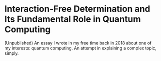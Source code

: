 # Interaction-Free Determination and Its Fundamental Role in Quantum Computing
(Unpublished) An essay I wrote in my free time back in 2018 about one of my interests: quantum computing. An attempt in explaining a complex topic, simply.
